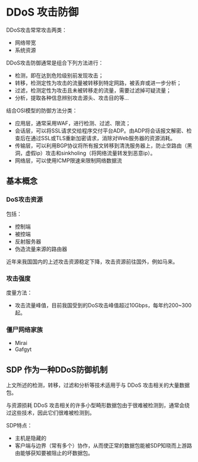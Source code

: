 # DDoS 攻击防御

DDoS攻击常常攻击两类：

- 网络带宽
- 系统资源

DDoS攻击防御通常是组合下列方法进行：
- 检测，即在达到危险级别前发现攻击；
- 转移，检测定性为攻击的流量被转移到特定网路，被丢弃或进一步分析；
- 过滤，检测定性为攻击且未被转移走的流量，需要过滤掉可疑流量；
- 分析，提取各种信息辨别攻击源头、攻击目的等...

结合OSI模型的防御方法分类：
- 应用层，通常采用WAF，进行检测、过滤、限流；
- 会话层，可以将SSL请求交给程序交付平台ADP。由ADP将会话报文解密、检查后在通过SSL或TLS重新加密请求，消除对Web服务器的资源消耗。
- 传输层，可以利用BGP协议将所有报文转移到清洗服务器上，防止空路由（黑洞，虚假ip）攻击和sinkholing（将网络流量转发到恶意ip）。
- 网络层，可以使用ICMP限速来限制网络数据流


## 基本概念

### DoS攻击资源

包括：
- 控制端
- 被控端
- 反射服务器
- 伪造流量来源的路由器

近年来我国国内的上述攻击资源稳定下降，攻击资源前往国外，例如马来。

### 攻击强度

度量方法：
- 攻击流量峰值，目前我国受到的DoS攻击峰值超过10Gbps，每年约200~300起。

### 僵尸网络家族

- Mirai
- Gafgyt

## SDP 作为一种DDoS防御机制

上文所述的检测，转移，过滤和分析等技术适用于与 DDoS 攻击相关的大量数据包。

与资源损耗 DDoS 攻击相关的许多小型畸形数据包由于很难被检测到，通常会绕过这些技术，因此它们很难被检测到。

SDP特点：
- 主机是隐藏的
- 客户端与边界（常有多个）协作，从而使正常的数据包能被SDP知晓而上游路由能够获知要被阻止的坏数据包。